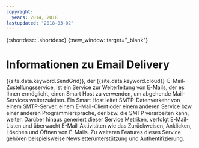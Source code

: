 ```yaml
---
copyright:
  years: 2014, 2018
lastupdated: "2018-03-02"
---
```


{:shortdesc: .shortdesc}
{:new_window: target="_blank"}

# Informationen zu Email Delivery

{{site.data.keyword.SendGrid}}, der {{site.data.keyword.cloud}}-E-Mail-Zustellungsservice, ist ein Service zur Weiterleitung von E-Mails, der es Ihnen ermöglicht, einen Smart Host zu verwenden, um abgehende Mail-Services weiterzuleiten. Ein Smart Host leitet SMTP-Datenverkehr von einem SMTP-Server, einem E-Mail-Client oder einem anderen Service bzw. einer anderen Programmiersprache, der bzw. die SMTP verarbeiten kann, weiter. Darüber hinaus generiert dieser Service Metriken, verfolgt E-Mail-Listen und überwacht E-Mail-Aktivitäten wie das Zurückweisen, Anklicken, Löschen und Öffnen von E-Mails. Zu weiteren Features dieses Service gehören beispielsweise Newsletterunterstützung und Authentifizierung.
